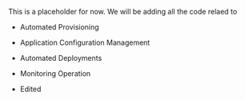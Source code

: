 This is a placeholder for now. We will be adding all the code relaed to

- Automated Provisioning

- Application Configuration Management

- Automated Deployments

- Monitoring Operation

* Edited
